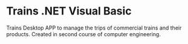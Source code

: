 # Trains .NET Visual Basic
Trains Desktop APP to manage the trips of commercial trains and their products. Created in second course of computer engineering.

